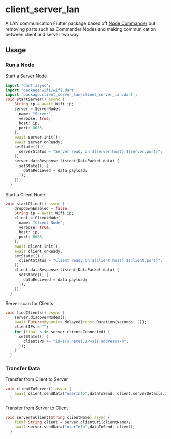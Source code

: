 # client_server_lan

A LAN communication Flutter package based off [Node Commander](https://github.com/synw/nodecommander) but removing parts such as Commander Nodes and making communication between client and server two way.

## Usage

### Run a Node

Start a Server Node

```dart
import 'dart:async';
import 'package:wifi/wifi.dart';
import 'package:client_server_lan/client_server_lan.dart';
void startServer() async {
    String ip = await Wifi.ip;
    server = ServerNode(
      name: "Server",
      verbose: true,
      host: ip,
      port: 8085,
    );
    await server.init();
    await server.onReady;
    setState(() {
      serverStatus = "Server ready on ${server.host}:${server.port}";
    });
    server.dataResponse.listen((DataPacket data) {
      setState(() {
        dataRecieved = data.payload;
      });
    });
  }
```
Start a Client Node

```dart
void startClient() async {
    dropdownEnabled = false;
    String ip = await Wifi.ip;
    client = ClientNode(
      name: "Client Node",
      verbose: true,
      host: ip,
      port: 8085,
    );
    await client.init();
    await client.onReady;
    setState(() {
      clientStatus = "Client ready on ${client.host}:${client.port}";
    });
    client.dataResponse.listen((DataPacket data) {
      setState(() {
        dataRecieved = data.payload;
      });
    });
  }
```
Server scan for Clients

```dart
void findClients() async {
    server.discoverNodes();
    await Future<dynamic>.delayed(const Duration(seconds: 2));
    clientIPs = "";
    for (final s in server.clientsConnected) {
      setState(() {
        clientIPs += "id=${s.name},IP=${s.address}\n";
      });
    }
  }
```

### Transfer Data

Transfer from Client to Server

```dart
void clientToServer() async {
    await client.sendData("userInfo",dataToSend, client.serverDetails.address);
  }
```

Transfer from Server to Client

```dart
void serverToClient(String clientName) async {
    final String client = server.clientUri(clientName);
    await server.sendData("userInfo",dataToSend, client);
  }
```
